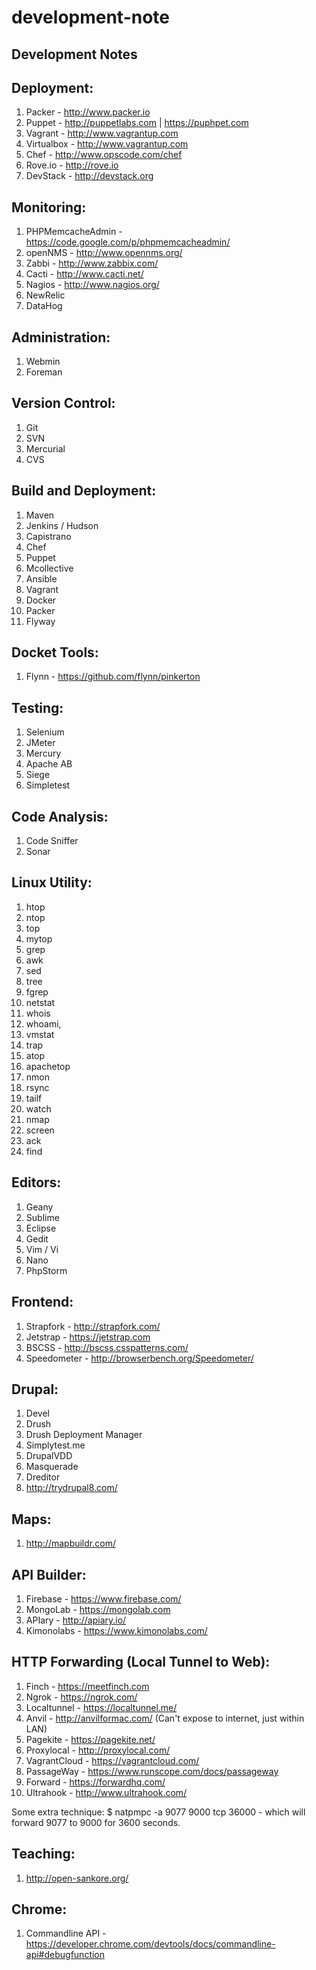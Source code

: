 development-note
================

Development Notes
-----------------

Deployment:
------------
1. Packer - http://www.packer.io
2. Puppet - http://puppetlabs.com | https://puphpet.com
3. Vagrant - http://www.vagrantup.com
4. Virtualbox - http://www.vagrantup.com
5. Chef - http://www.opscode.com/chef
6. Rove.io - http://rove.io
7. DevStack - http://devstack.org

Monitoring:
-----------
1. PHPMemcacheAdmin - https://code.google.com/p/phpmemcacheadmin/
2. openNMS - http://www.opennms.org/
3. Zabbi - http://www.zabbix.com/
4. Cacti - http://www.cacti.net/
5. Nagios - http://www.nagios.org/
6. NewRelic
7. DataHog

Administration:
---------------
1. Webmin
2. Foreman

Version Control:
----------------
1. Git
2. SVN
3. Mercurial
4. CVS

Build and Deployment:
---------------------
1. Maven
2. Jenkins / Hudson
3. Capistrano
4. Chef
5. Puppet
6. Mcollective
7. Ansible
8. Vagrant
9. Docker
10. Packer
11. Flyway

Docket Tools:
------------
1. Flynn - https://github.com/flynn/pinkerton

Testing:
--------
1. Selenium
2. JMeter
3. Mercury
4. Apache AB
5. Siege
6. Simpletest

Code Analysis:
--------------
1. Code Sniffer
2. Sonar


Linux Utility:
--------------
1. htop
2. ntop
3. top
4. mytop
5. grep
6. awk
7. sed
8. tree
9. fgrep
10. netstat
11. whois
12. whoami, 
13. vmstat
14. trap
15. atop
16. apachetop
17. nmon
18. rsync
19. tailf
20. watch
21. nmap
22. screen
23. ack
24. find

Editors:
--------
1. Geany
2. Sublime
3. Eclipse
4. Gedit
5. Vim / Vi
6. Nano
7. PhpStorm

Frontend:
---------
1. Strapfork - http://strapfork.com/
2. Jetstrap - https://jetstrap.com
3. BSCSS - http://bscss.csspatterns.com/
4. Speedometer - http://browserbench.org/Speedometer/

Drupal:
-------
1. Devel
2. Drush
3. Drush Deployment Manager
4. Simplytest.me
5. DrupalVDD
6. Masquerade
7. Dreditor
8. http://trydrupal8.com/

Maps:
-----
1. http://mapbuildr.com/

API Builder:
------------
1. Firebase - https://www.firebase.com/
2. MongoLab - https://mongolab.com
3. APIary - http://apiary.io/
4. Kimonolabs - https://www.kimonolabs.com/

HTTP Forwarding (Local Tunnel to Web):
--------------------------------------
1. Finch - https://meetfinch.com
2. Ngrok - https://ngrok.com/
3. Localtunnel - https://localtunnel.me/
4. Anvil - http://anvilformac.com/ (Can't expose to internet, just within LAN)
5. Pagekite - https://pagekite.net/
6. Proxylocal - http://proxylocal.com/
7. VagrantCloud - https://vagrantcloud.com/
8. PassageWay - https://www.runscope.com/docs/passageway
9. Forward - https://forwardhq.com/
10. Ultrahook - http://www.ultrahook.com/

Some extra technique:
$ natpmpc -a 9077 9000 tcp 36000 - which will forward 9077 to 9000 for 3600 seconds.

Teaching:
---------
1. http://open-sankore.org/

Chrome:
-------
1. Commandline API - https://developer.chrome.com/devtools/docs/commandline-api#debugfunction




